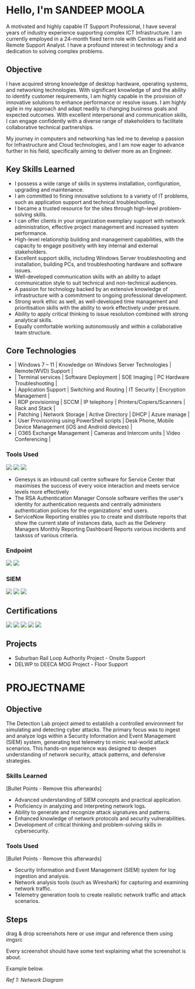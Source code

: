 # Hello, I'm SANDEEP MOOLA

A motivated and highly capable IT Support Professional, I have several years of industry experience supporting complex ICT Infrastructure. I am currently employed in a 24-month fixed term role with Cenitex as Field and Remote Support Analyst. I have a profound interest in technology and a dedication to solving complex problems.

## Objective

I have acquired strong knowledge of desktop hardware, operating systems, and networking technologies. With significant knowledge of and the ability to identify customer requirements, I am highly capable in the provision of innovative solutions to enhance performance or resolve issues. I am highly agile in my approach and adapt readily to changing business goals and expected outcomes. With excellent interpersonal and communication skills, I can engage confidently with a diverse range of stakeholders to facilitate collaborative technical partnerships.

My journey in computers and networking has led me to develop a passion for Infrastructure and Cloud technologies, and I am now eager to advance further in his field, specifically aiming to deliver more as an Engineer.

## Key Skills Learned

- I possess a wide range of skills in systems installation, configuration, upgrading and maintenance.
- I am committed to fining innovative solutions to a variety of IT problems, such as application support and technical troubleshooting.
- I became a trusted resource for the sites through high-level problem-solving skills.
- I can offer clients in your organization exemplary support with network administration, effective project management and increased system performance.
- High-level relationship building and management capabilities, with the capacity to engage positively with key internal and external stakeholders.
- Excellent support skills, including Windows Server troubleshooting and installation, building PCs, and troubleshooting hardware and software issues.
- Well-developed communication skills with an ability to adapt communication style to suit technical and non-technical audiences.
- A passion for technology backed by an extensive knowledge of infrastructure with a commitment to ongoing professional development.
- Strong work ethic as well, as well-developed time management and prioritisation skills with the ability to work effectively under pressure.
- Ability to apply critical thinking to issue resolution combined with strong analytical skills.
- Equally comfortable working autonomously and within a collaborative team structure.

## Core Technologies

- | Windows 7 – 11 | Knowledge on Windows Server Technologies | Remote(WVD) Support |
- | Terminal services | Software Deployment | SOE Imaging | PC Hardware Troubleshooting |
- | Application Support | Switching and Routing | IT Security | Encryption Management |
- | RDP provisioning | SCCM | IP telephony | Printers/Copiers/Scanners | Rack and Stack |
- | Patching | Network Storage | Active Directory | DHCP | Azure manage |
- | User Provisioning using PowerShell scripts | Desk Phone, Mobile Device Management (iOS and Android devices) |
- | O365 Exchange Management | Cameras and Intercom units | Video Conferencing |

### Tools Used
<div>
    <img src="https://img.shields.io/badge/-Genesys-1679A7?&style=for-the-badge&logo=Genesys&logoColor=white" />
    <img src="https://img.shields.io/badge/-RSA Admin Console-EF3B2D?&style=for-the-badge&logo=RSA Admin Console&logoColor=white" />
    <img src="https://img.shields.io/badge/-ServiceNow Reporting-777BB4?&style=for-the-badge&logo=ServiceNow Reporting&logoColor=white" />
</div>

- Genesys is an inbound call centre software for Service Center that maximises the success of every voice interaction and meets service levels more effectively
- The RSA Authentication Manager Console software verifies the user's identity for authentication requests and centrally administers authentication policies for the organizations' end users.
- ServiceNow Reporting enables you to create and distribute reports that show the current state of instances data, such as the Delevery Managers Monthly Reporting Dashboard Reports various incidents and tasksss of various criteria.

### Endpoint
<div>
    <img src="https://img.shields.io/badge/-Microsoft_Defender_for_Endpoint-00A4EF?&style=for-the-badge&logo=Microsoft&logoColor=white" />
    <img src="https://img.shields.io/badge/-Velociraptor-4B275F?&style=for-the-badge&logo=Velociraptor&logoColor=white" />
</div>

### SIEM
<div>
    <img src="https://img.shields.io/badge/-Microsoft_Sentinel-0078D4?&style=for-the-badge&logo=Microsoft&logoColor=white" />
    <img src="https://img.shields.io/badge/-Splunk-000000?&style=for-the-badge&logo=Splunk&logoColor=white" />
    <img src="https://img.shields.io/badge/-Elastic-005571?&style=for-the-badge&logo=Elastic&logoColor=white" />
</div>

## Certifications
<div>
<img src="https://img.shields.io/badge/-Microsoft Certified Azure Administrator Associate-FF0000?&style=for-the-badge&logo=CompTIA&logoColor=white" />
<img src="https://img.shields.io/badge/-Network%2B-007ACC?&style=for-the-badge&logo=CompTIA&logoColor=white" />
<img src="https://img.shields.io/badge/-A%2B-4D4D4D?&style=for-the-badge&logo=CompTIA&logoColor=white" />
<img src="https://img.shields.io/badge/-CDSA-006400?&style=for-the-badge&logoColor=white" />
<img src="https://img.shields.io/badge/-CCD-000080?&style=for-the-badge&logoColor=white" />
</div>

## Projects
- Suburban Rail Loop Authority Project - Onsite Support
- DELWP to DEECA MOG Project - Floor Support

# PROJECTNAME

## Objective

The Detection Lab project aimed to establish a controlled environment for simulating and detecting cyber attacks. The primary focus was to ingest and analyze logs within a Security Information and Event Management (SIEM) system, generating test telemetry to mimic real-world attack scenarios. This hands-on experience was designed to deepen understanding of network security, attack patterns, and defensive strategies.

### Skills Learned
[Bullet Points - Remove this afterwards]

- Advanced understanding of SIEM concepts and practical application.
- Proficiency in analyzing and interpreting network logs.
- Ability to generate and recognize attack signatures and patterns.
- Enhanced knowledge of network protocols and security vulnerabilities.
- Development of critical thinking and problem-solving skills in cybersecurity.

### Tools Used
[Bullet Points - Remove this afterwards]

- Security Information and Event Management (SIEM) system for log ingestion and analysis.
- Network analysis tools (such as Wireshark) for capturing and examining network traffic.
- Telemetry generation tools to create realistic network traffic and attack scenarios.

## Steps
drag & drop screenshots here or use imgur and reference them using imgsrc

Every screenshot should have some text explaining what the screenshot is about.

Example below.

*Ref 1: Network Diagram*
